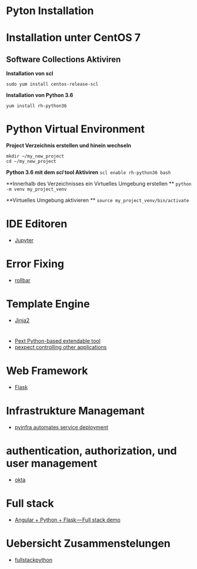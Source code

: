 # Pyton Installation 

# Installation unter CentOS 7 

## Software Collections Aktiviren

**Installation von scl**

`sudo yum install centos-release-scl` 

**Installation von Python 3.6**

`yum install rh-python36`

# Python Virtual Environment


**Project Verzeichnis erstellen und hinein wechseln**

```
mkdir ~/my_new_project
cd ~/my_new_project
```

**Python 3.6 mit dem _scl_ tool Aktiviren**
`scl enable rh-python36 bash`

**Innerhalb des Verzeichnisses ein Virtuelles Umgebung erstellen **
`python -m venv my_project_venv`

**Virtuelles Umgebung aktivieren **
`source my_project_venv/bin/activate`

# IDE Editoren
* [Jupyter](../jupyter)

# Error Fixing
* [rollbar](https://rollbar.com/)

# Template Engine
* [Jinja2]()

# 
* [Pext Python-based extendable tool](https://github.com/Pext/Pext)
* [pexpect controlling other applications](http://pexpect.readthedocs.io/en/stable/examples.html)

# Web Framework
* [Flask](../flask)

# Infrastrukture Managemant
* [pyinfra automates service deployment](https://github.com/Fizzadar/pyinfra)

# authentication, authorization, und user management

* [okta](https://developer.okta.com/?widget=a)

# Full stack

* [Angular + Python + Flask — Full stack demo](https://medium.com/@balramchavan/angular-python-flask-full-stack-demo-27192b8de1a3)

# Uebersicht Zusammenstelungen

* [fullstackpython](https://www.fullstackpython.com/table-of-contents.html)